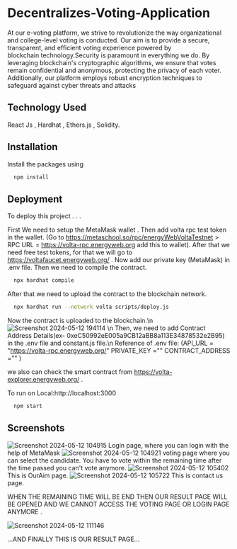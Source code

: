 

# Decentralizes-Voting-Application
At our e-voting platform, we strive to revolutionize the way organizational and college-level voting is conducted. Our aim is to provide a secure, transparent, and efficient voting experience powered by blockchain technology.Security is paramount in everything we do. By leveraging blockchain's cryptographic algorithms, we ensure that votes remain confidential and anonymous, protecting the privacy of each voter. Additionally, our platform employs robust encryption techniques to safeguard against cyber threats and attacks

## Technology Used
React Js , Hardhat , Ethers.js , Solidity.

## Installation
Install the packages using

```bash
  npm install
```

## Deployment

To deploy this project . . .

First We need to setup the MetaMask wallet .
Then add volta rpc test token in the wallet.
(Go to https://metaschool.so/rpc/energyWebVoltaTestnet > RPC URL =   https://volta-rpc.energyweb.org   add this to wallet).
After that we need free test tokens, for that we will go to https://voltafaucet.energyweb.org/  .
Now add our private key (MetaMask) in .env file.
Then we need to compile the contract.
```bash
  npx hardhat compile
```
After that we need to upload the contract to the blockchain network. 
```bash
  npx hardhat run --network volta scripts/deploy.js
```
Now the contract is uploaded to the blockchain.\n
![Screenshot 2024-05-12 194114](https://github.com/hiraknaskar/Decentralizes-Voting-Application/assets/131425379/1d901167-5f3a-4fbc-8880-7a1fdf6da47b) \n
Then, we need to add Contract Address Details(ex- 0xeC50992eE005a9CB12aBB8a113E34878532e2B95) in the .env file and constant.js file.\n
Reference of .env file:
(API_URL = "https://volta-rpc.energyweb.org/"
PRIVATE_KEY =""
CONTRACT_ADDRESS ="" )

we also can check the smart contract from https://volta-explorer.energyweb.org/  .

To run on Local:http://localhost:3000
```bash
  npm start
```
## Screenshots
![Screenshot 2024-05-12 104915](https://github.com/hiraknaskar/Decentralizes-Voting-Application/assets/131425379/acb7ae83-9cfb-43f0-9768-bd7392f90c23)
Login page, where you can login with the help of MetaMask
![Screenshot 2024-05-12 104921](https://github.com/hiraknaskar/Decentralizes-Voting-Application/assets/131425379/82bbda56-70f3-43ab-95f9-e539f6bcb78d)
voting page where you can select the candidate.
You have to vote within the remaining time after the time passed you can't vote anymore.
![Screenshot 2024-05-12 105402](https://github.com/hiraknaskar/Decentralizes-Voting-Application/assets/131425379/f0847878-845c-4210-8ca9-754687009a9d)
This is OurAim page.
![Screenshot 2024-05-12 105722](https://github.com/hiraknaskar/Decentralizes-Voting-Application/assets/131425379/50706b39-15f6-4fa0-b65a-208ffbec6e41)
This is contact us page.

WHEN THE REMAINING TIME WILL BE END THEN OUR RESULT PAGE WILL BE OPENED AND WE CANNOT ACCESS THE VOTING PAGE OR LOGIN PAGE ANYMORE .

![Screenshot 2024-05-12 111146](https://github.com/hiraknaskar/Decentralizes-Voting-Application/assets/131425379/a8db345e-08b1-48ad-ae32-01c1562c04ab)

...AND FINALLY THIS IS OUR RESULT PAGE...

